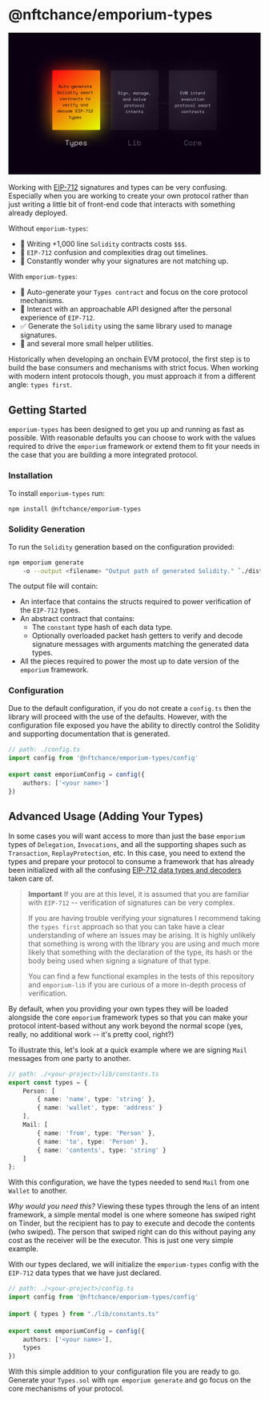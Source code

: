 # @nftchance/emporium-types

![Header image](README.png)

Working with [EIP-712](https://eips.ethereum.org/EIPS/eip-712) signatures and types can be very confusing. Especially when you are working to create your own protocol rather than just writing a little bit of front-end code that interacts with something already deployed.

Without `emporium-types`:

- 🚨 Writing +1,000 line `Solidity` contracts costs `$$$`.
- 🤔 `EIP-712` confusion and complexities drag out timelines.
- 🤬 Constantly wonder why your signatures are not matching up.

With `emporium-types`:

- 🧩 Auto-generate your `Types contract` and focus on the core protocol mechanisms.
- 🥹 Interact with an approachable API designed after the personal experience of `EIP-712`.
- ✅ Generate the `Solidity` using the same library used to manage signatures.
- 🚀 and several more small helper utilities. 

Historically when developing an onchain EVM protocol, the first step is to build the base consumers and mechanisms with strict focus. When working with modern intent protocols though, you must approach it from a different angle: `types first`.

## Getting Started

`emporium-types` has been designed to get you up and running as fast as possible. With reasonable defaults you can choose to work with the values required to drive the `emporium` framework or extend them to fit your needs in the case that you are building a more integrated protocol.

### Installation

To install `emporium-types` run:

```bash
npm install @nftchance/emporium-types
```

### Solidity Generation

To run the `Solidity` generation based on the configuration provided:

```bash
npm emporium generate
    -o --output <filename> "Output path of generated Solidity." `./dist/contracts/Types.sol`
```

The output file will contain:

- An interface that contains the structs required to power verification of the `EIP-712` types.
- An abstract contract that contains:
  - The `constant` type hash of each data type.
  - Optionally overloaded packet hash getters to verify and decode signature messages with arguments matching the generated data types.
- All the pieces required to power the most up to date version of the `emporium` framework.

### Configuration

Due to the default configuration, if you do not create a `config.ts` then the library will proceed with the use of the defaults. However, with the configuration file exposed you have the ability to directly control the Solidity and supporting documentation that is generated.

```typescript
// path: ./config.ts
import config from '@nftchance/emporium-types/config'

export const emporiumConfig = config({
    authors: ['<your name>']
})
```

## Advanced Usage (Adding Your Types)

In some cases you will want access to more than just the base `emporium` types of `Delegation`, `Invocations`, and all the supporting shapes such as `Transaction`, `ReplayProtection`, etc. In this case, you need to extend the types and prepare your protocol to consume a framework that has already been initialized with all the confusing [EIP-712 data types and decoders](https://eips.ethereum.org/EIPS/eip-712) taken care of.

> **Important**
> If you are at this level, it is assumed that you are familiar with `EIP-712` -- verification of signatures can be very complex.  
>
> If you are having trouble verifying your signatures I recommend taking the `types first` approach so that you can take have a clear understanding of where an issues may be arising. It is highly unlikely that something is wrong with the library you are using and much more likely that something with the declaration of the type, its hash or the body being used when signing a signature of that type.
>
> You can find a few functional examples in the tests of this repository and `emporium-lib` if you are curious of a more in-depth process of verification.

By default, when you providing your own types they will be loaded alongside the core `emporium` framework types so that you can make your protocol intent-based without any work beyond the normal scope (yes, really, no additional work -- it's pretty cool, right?)

To illustrate this, let's look at a quick example where we are signing `Mail` messages from one party to another.

```typescript
// path: ./<your-project>/lib/constants.ts
export const types = {
    Person: [
        { name: 'name', type: 'string' },
        { name: 'wallet', type: 'address' }
    ],
    Mail: [
        { name: 'from', type: 'Person' },
        { name: 'to', type: 'Person' },
        { name: 'contents', type: 'string' }
    ]
};
```

With this configuration, we have the types needed to send `Mail` from one `Wallet` to another.

*Why would you need this?* Viewing these types through the lens of an intent framework, a simple mental model is one where someone has swiped right on Tinder, but the recipient has to pay to execute and decode the contents (who swiped). The person that swiped right can do this without paying any cost as the receiver will be the executor. This is just one very simple example.

With our types declared, we will initialize the `emporium-types` config with the `EIP-712` data types that we have just declared.

```typescript
// path: ./<your-project>/config.ts
import config from '@nftchance/emporium-types/config'

import { types } from "./lib/constants.ts"

export const emporiumConfig = config({
    authors: ['<your name>'],
    types
})
```

With this simple addition to your configuration file you are ready to go. Generate your `Types.sol` with `npm emporium generate` and go focus on the core mechanisms of your protocol.